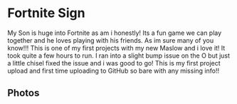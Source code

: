 # Fortnite Sign

My Son is huge into Fortnite as am i honestly!  Its a fun game we can play together and he loves playing with his friends.  As im sure many of you know!!!  This is one of my first projects with my new Maslow and i love it!  It took quite a few hours to run.  I ran into a slight bump issue on the O but just a little chisel fixed the issue and i was good to go!  This is my first project upload and first time uploading to GitHub so bare with any missing info!!


## Photos
